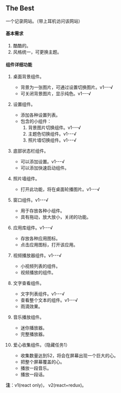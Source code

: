## The Best

一个记录网站。（带上耳机访问该网站）

#### 基本需求

1. 酷酷的。
3. 风格统一，可更换主题。

#### 组件详细功能

1. 桌面背景组件。
   * 背景为一张图片，可通过设置切换图片。v1---√
   * 可关闭背景图片，显示纯色。v1---√
   
1. 设置组件。
   * 添加各种设置列表。
   * 包含的小组件：
        1. 背景图片切换组件。v1---√
        1. 主题色切换组件。v1---√
        1. 照片墙切换组件。v1---√

1. 底部状态栏组件。
   * 可以添加设置。v1---√
   * 可以添加快速启动组件。

1. 照片墙组件。
   * 打开此功能，将在桌面轮播图片。v1---√

2. 窗口组件。v1---√
   * 用于存放各种小组件。
   * 具有拖动，放大放小，关闭的功能。

3. 应用库组件。v1---√
   * 存放各种应用图标。
   * 点击应用图标，打开该应用。

4. 视频播放器组件。v1---√
   * 小视频列表的组件。
   * 视频播放的组件。

5. 文字查看组件。
   * 文字列表组件。v1---√
   * 查看整个文本的组件。v1---√
   * 雨滴效果。

6. 音乐播放组件。
   * 迷你播放器。
   * 完整播放器。

1. 爱心收集组件。（隐藏任务1）
   * 收集数量达到52，将会在屏幕出现一个巨大的心。
   * 把整个屏幕覆盖的心。
   * 播放一段音乐。
   * 播放一段话。


**注**：v1(react only)， v2(react+redux)。